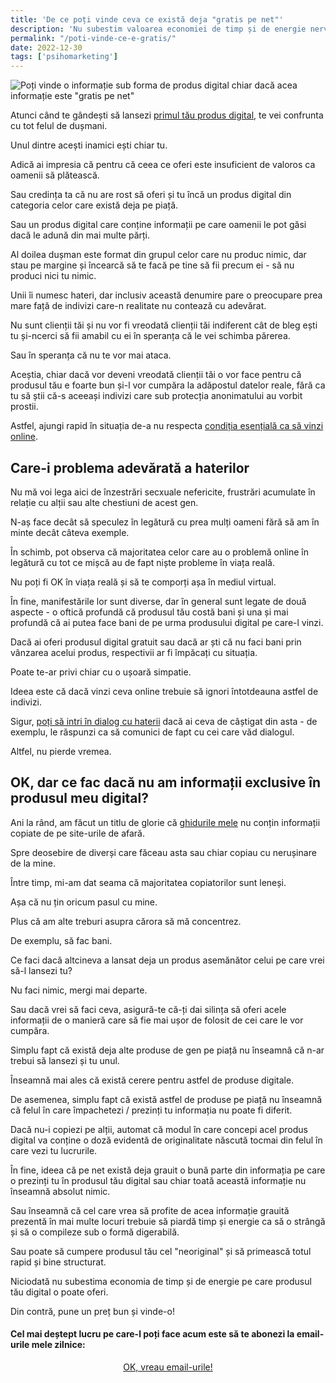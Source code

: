 ```yaml
---
title: 'De ce poți vinde ceva ce există deja "gratis pe net"'
description: 'Nu subestim valoarea economiei de timp și de energie nervoasă pe care o poți oferi celor care plătesc chiar și pentru un produs "neoriginal".'
permalink: "/poti-vinde-ce-e-gratis/"
date: 2022-12-30
tags: ['psihomarketing']
---
```


![Poți vinde o informație sub forma de produs digital chiar dacă acea informație este "gratis pe net"](/assets/images/gallery/nu-conteaza-ca-o-informatie-este-gratis-pe-net-o-poti-vinde-oricum.jpg)

Atunci când te gândești să lansezi [primul tău produs digital](https://beldie.ro/cum-lansezi-produs-digital/), te vei confrunta cu tot felul de dușmani.

Unul dintre acești inamici ești chiar tu.

Adică ai impresia că pentru că ceea ce oferi este insuficient de valoros ca oamenii să plătească.

Sau credința ta că nu are rost să oferi și tu încă un produs digital din categoria celor care există deja pe piață.

Sau un produs digital care conține informații pe care oamenii le pot găsi dacă le adună din mai multe părți.

Al doilea dușman este format din grupul celor care nu produc nimic, dar stau pe margine și încearcă să te facă pe tine să fii precum ei - să nu produci nici tu nimic.

Unii îi numesc hateri, dar inclusiv această denumire pare o preocupare prea mare față de indivizi care-n realitate nu contează cu adevărat.

Nu sunt clienții tăi și nu vor fi vreodată clienții tăi indiferent cât de bleg ești tu și-ncerci să fii amabil cu ei în speranța că le vei schimba părerea.

Sau în speranța că nu te vor mai ataca.

Aceștia, chiar dacă vor deveni vreodată clienții tăi o vor face pentru că produsul tău e foarte bun și-l vor cumpăra la adăpostul datelor reale, fără ca tu să știi că-s aceeași indivizi care sub protecția anonimatului au vorbit prostii.

Astfel, ajungi rapid în situația de-a nu respecta [condiția esențială ca să vinzi online](https://beldie.ro/conditia-esentiala-vinzi-online/).

## Care-i problema adevărată a haterilor

Nu mă voi lega aici de înzestrări secxuale nefericite, frustrări acumulate în relație cu alții sau alte chestiuni de acest gen.

N-aș face decât să speculez în legătură cu prea mulți oameni fără să am în minte decât câteva exemple.

În schimb, pot observa că majoritatea celor care au o problemă online în legătură cu tot ce mișcă au de fapt niște probleme în viața reală.

Nu poți fi OK în viața reală și să te comporți așa în mediul virtual.

În fine, manifestările lor sunt diverse, dar în general sunt legate de două aspecte - o oftică profundă că produsul tău costă bani și una și mai profundă că ai putea face bani de pe urma produsului digital pe care-l vinzi.

Dacă ai oferi produsul digital gratuit sau dacă ar ști că nu faci bani prin vânzarea acelui produs, respectivii ar fi împăcați cu situația.

Poate te-ar privi chiar cu o ușoară simpatie.

Ideea este că dacă vinzi ceva online trebuie să ignori întotdeauna astfel de indivizi.

Sigur, [poți să intri în dialog cu haterii](https://www.cameravar.ro/p/ce-faci-cand-esti-injurat-pe-facebook) dacă ai ceva de câștigat din asta - de exemplu, le răspunzi ca să comunici de fapt cu cei care văd dialogul.

Altfel, nu pierde vremea.

## OK, dar ce fac dacă nu am informații exclusive în produsul meu digital?

Ani la rând, am făcut un titlu de glorie că [ghidurile mele](https://shop.beldie.ro) nu conțin informații copiate de pe site-urile de afară.

Spre deosebire de diverși care făceau asta sau chiar copiau cu nerușinare de la mine.

Între timp, mi-am dat seama că majoritatea copiatorilor sunt leneși.

Așa că nu țin oricum pasul cu mine.

Plus că am alte treburi asupra cărora să mă concentrez.

De exemplu, să fac bani.

Ce faci dacă altcineva a lansat deja un produs asemănător celui pe care vrei să-l lansezi tu?

Nu faci nimic, mergi mai departe.

Sau dacă vrei să faci ceva, asigură-te că-ți dai silința să oferi acele informații de o manieră care să fie mai ușor de folosit de cei care le vor cumpăra.

Simplu fapt că există deja alte produse de gen pe piață nu înseamnă că n-ar trebui să lansezi și tu unul.

Înseamnă mai ales că există cerere pentru astfel de produse digitale.

De asemenea, simplu fapt că există astfel de produse pe piață nu înseamnă că felul în care împachetezi / prezinți tu informația nu poate fi diferit.

Dacă nu-i copiezi pe alții, automat că modul în care concepi acel produs digital va conține o doză evidentă de originalitate născută tocmai din felul în care vezi tu lucrurile.

În fine, ideea că pe net există deja grauit o bună parte din informația pe care o prezinți tu în produsul tău digital sau chiar toată această informație nu înseamnă absolut nimic.

Sau înseamnă că cel care vrea să profite de acea informație grauită prezentă în mai multe locuri trebuie să piardă timp și energie ca să o strângă și să o compileze sub o formă digerabilă.

Sau poate să cumpere produsul tău cel "neoriginal" și să primească totul rapid și bine structurat.

Niciodată nu subestima economia de timp și de energie pe care produsul tău digital o poate oferi.

Din contră, pune un preț bun și vinde-o!

#### Cel mai deștept lucru pe care-l poți face acum este să te abonezi la email-urile mele zilnice:

  <p style="text-align:center;">
      <a href="https://beldie.berserkermail.com/join?ref=beldie.ro" class="button" data-button-variant="secondary">OK, vreau email-urile!</a>
      </p>